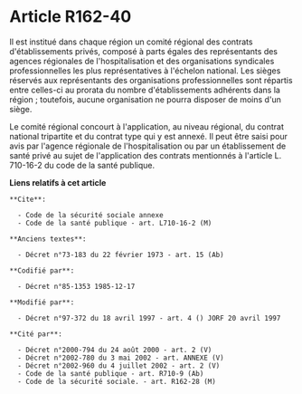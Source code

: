 # Article R162-40

Il est institué dans chaque région un comité régional des contrats d'établissements privés, composé à parts égales des
représentants des agences régionales de l'hospitalisation et des organisations syndicales professionnelles les plus
représentatives à l'échelon national. Les sièges réservés aux représentants des organisations professionnelles sont répartis
entre celles-ci au prorata du nombre d'établissements adhérents dans la région ; toutefois, aucune organisation ne pourra
disposer de moins d'un siège.

Le comité régional concourt à l'application, au niveau régional, du contrat national tripartite et du contrat type qui y est
annexé. Il peut être saisi pour avis par l'agence régionale de l'hospitalisation ou par un établissement de santé privé au
sujet de l'application des contrats mentionnés à l'article L. 710-16-2 du code de la santé publique.

**Liens relatifs à cet article**

	**Cite**:

	  - Code de la sécurité sociale annexe
	  - Code de la santé publique - art. L710-16-2 (M)

	**Anciens textes**:

	  - Décret n°73-183 du 22 février 1973 - art. 15 (Ab)

	**Codifié par**:

	  - Décret n°85-1353 1985-12-17

	**Modifié par**:

	  - Décret n°97-372 du 18 avril 1997 - art. 4 () JORF 20 avril 1997

	**Cité par**:

	  - Décret n°2000-794 du 24 août 2000 - art. 2 (V)
	  - Décret n°2002-780 du 3 mai 2002 - art. ANNEXE (V)
	  - Décret n°2002-960 du 4 juillet 2002 - art. 2 (V)
	  - Code de la santé publique - art. R710-9 (Ab)
	  - Code de la sécurité sociale. - art. R162-28 (M)
